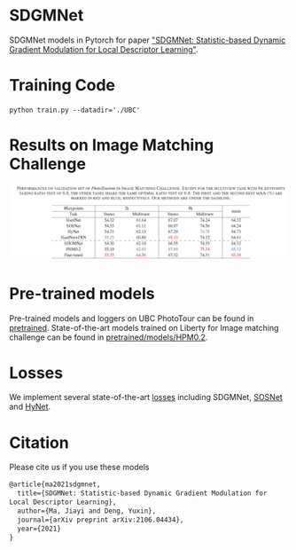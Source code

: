 # SDGMNet
SDGMNet models in Pytorch for paper ["SDGMNet: Statistic-based Dynamic Gradient
Modulation for Local Descriptor Learning"](https://arxiv.org/abs/2106.04434).

# Training Code
```
python train.py --datadir='./UBC'
```

# Results on Image Matching Challenge

![image](https://github.com/ACuOoOoO/SDGMNet/blob/master/Results%20on%20IMC.png)
# Pre-trained models
Pre-trained models and loggers on UBC PhotoTour can be found in [pretrained](pretrained). State-of-the-art models trained on Liberty for Image matching challenge can be found in [pretrained/models/HPM0.2](pretrained/models/HPM0.2).

# Losses
We implement several state-of-the-art [losses](losses.py) including SDGMNet, [SOSNet](https://github.com/yuruntian/SOSNet) and [HyNet](https://github.com/yuruntian/HyNet#hynet-learning-local-descriptor-with-hybrid-similarity-measure-and-triplet-loss).

# Citation
Please cite us if you use these models
```
@article{ma2021sdgmnet,
  title={SDGMNet: Statistic-based Dynamic Gradient Modulation for Local Descriptor Learning},
  author={Ma, Jiayi and Deng, Yuxin},
  journal={arXiv preprint arXiv:2106.04434},
  year={2021}
}
```

